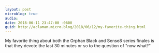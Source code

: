 ```yaml
---
layout: post
microblog: true
audio: 
date: 2018-06-11 23:47:00 -0600
guid: http://aclaman.micro.blog/2018/06/12/my-favorite-thing.html
---
```

My favorite thing about both the Orphan Black and Sense8 series finales is that they devote the last 30 minutes or so to the question of "now what?"
